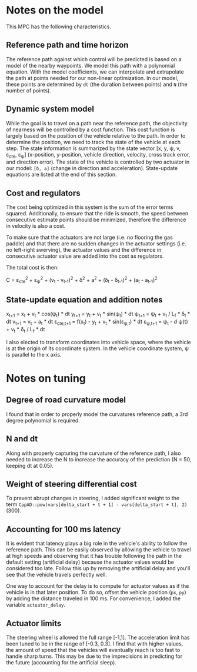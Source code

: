 # Notes on the model
This MPC has the following characteristics.

## Reference path and time horizon
The reference path against which control will be predicted is based on a model of the nearby waypoints.  We model this path with a polynomial equation.  With the model coefficients, we can
interpolate and extrapolate the path at points needed for our non-linear optimization.  In our model,
these points are determined by `dt` (the duration between points) and `N` (the number of points).

## Dynamic system model
While the goal is to travel on a path near the reference path, the objectivity of nearness will be
controlled by a cost function.  This cost function is largely based on the position of the vehicle
relative to the path.  In order to determine the position, we need to track the state of the vehicle
at each step.  The state information is summarized by the state vector [x, y, ψ, v, ε<sub>cte</sub>, ε<sub>ψ</sub>] (x-position, y-position, vehicle direction, velocity, cross track error, and direction error).  The
state of the vehicle is controlled by two actuator in our model: `[δ, a]` (change in direction and
acceleration).  State-update equations are listed at the end of this section.

## Cost and regulators
The cost being optimized in this system is the sum of the error terms squared.  Additionally, to
ensure that the ride is smooth, the speed between consecutive estimate points should be minimized,
therefore the difference in velocity is also a cost.

To make sure that the actuators are not large (i.e. no flooring the gas paddle) and that there are
no sudden changes in the actuator settings (i.e. no left-right swerving), the actuator values and
the difference in consecutive actuator value are added into the cost as regulators.

The total cost is then:

C = ε<sub>cte</sub><sup>2</sup> + ε<sub>ψ</sub><sup>2</sup> + (v<sub>t</sub> - v<sub>t-1</sub>)<sup>2</sup> + δ<sup>2</sup> + a<sup>2</sup> + (δ<sub>t</sub> - δ<sub>t-1</sub>)<sup>2</sup> + (a<sub>t</sub> - a<sub>t-1</sub>)<sup>2</sup>

## State-update equation and addition notes
x<sub>t+1</sub> = x<sub>t</sub> + v<sub>t</sub> * cos(ψ<sub>t</sub>) * dt
y<sub>t+1</sub> = y<sub>t</sub> + v<sub>t</sub> * sin(ψ<sub>t</sub>) * dt
ψ<sub>t+1</sub> = ψ<sub>t</sub> + v<sub>t</sub> / L<sub>f</sub> * δ<sub>t</sub> * dt
v<sub>t+1</sub> = v<sub>t</sub> + a<sub>t</sub> * dt
ε<sub>cte,t+1</sub> = f(x<sub>t</sub>) - y<sub>t</sub> + v<sub>t</sub> * sin(ε<sub>ψ,t</sub>) * dt
ε<sub>ψ,t+1</sub> = ψ<sub>t</sub> - *d* ψ(t) + v<sub>t</sub> * δ<sub>t</sub> / L<sub>f</sub> * dt

I also elected to transform coordinates into vehicle space, where the vehicle is at the origin of
its coordinate system.  In the vehicle coordinate system, ψ is parallel to the x axis.

# Notes on tuning

## Degree of road curvature model
I found that in order to properly model the curvatures reference path, a 3rd degree polynomial is
required.

## N and dt
Along with properly capturing the curvature of the reference path, I also needed to increase the N
to increase the accuracy of the prediction (N = 50, keeping dt at 0.05).

## Weight of steering differential cost
To prevent abrupt changes in steering, I added significant weight to the term
`CppAD::pow(vars[delta_start + t + 1] - vars[delta_start + t], 2)` (300).

## Accounting for 100 ms latency
It is evident that latency plays a big role in the vehicle's ability to follow the reference path.
This can be easily observed by allowing the vehicle to travel at high speeds and observing that it
has trouble following the path in the default setting (artificial delay) because the actuator values
would be considered too late.  Follow this up by removing the artificial delay and you'll see that
the vehicle travels perfectly well.

One way to account for the delay is to compute for actuator values as if the vehicle is in that
later position.  To do so, offset the vehicle position (`px`, `py`) by adding the distance traveled
in 100 ms.  For convenience, I added the variable `actuator_delay`.

## Actuator limits
The steering wheel is allowed the full range [-1,1].  The acceleration limit has been tuned to be
in the range of [-0.3, 0.3].  I find that with higher values, the amount of speed that the vehicles
will eventually reach is too fast to handle sharp turns.  This may be due to the imprecisions in
predicting for the future (accounting for the artificial sleep).
